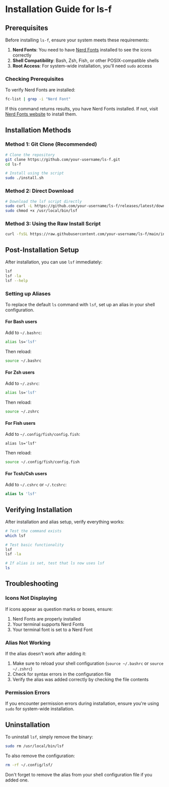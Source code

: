 # Installation Guide for ls-f

## Prerequisites

Before installing `ls-f`, ensure your system meets these requirements:

1. **Nerd Fonts**: You need to have [Nerd Fonts](https://www.nerdfonts.com/) installed to see the icons correctly
2. **Shell Compatibility**: Bash, Zsh, Fish, or other POSIX-compatible shells
3. **Root Access**: For system-wide installation, you'll need `sudo` access

### Checking Prerequisites

To verify Nerd Fonts are installed:
```bash
fc-list | grep -i "Nerd Font"
```

If this command returns results, you have Nerd Fonts installed. If not, visit [Nerd Fonts website](https://www.nerdfonts.com/) to install them.

## Installation Methods

### Method 1: Git Clone (Recommended)

```bash
# Clone the repository
git clone https://github.com/your-username/ls-f.git
cd ls-f

# Install using the script
sudo ./install.sh
```

### Method 2: Direct Download

```bash
# Download the lsf script directly
sudo curl -L https://github.com/your-username/ls-f/releases/latest/download/lsf -o /usr/local/bin/lsf
sudo chmod +x /usr/local/bin/lsf
```

### Method 3: Using the Raw Install Script

```bash
curl -fsSL https://raw.githubusercontent.com/your-username/ls-f/main/install.sh | sudo bash
```

## Post-Installation Setup

After installation, you can use `lsf` immediately:

```bash
lsf
lsf -la
lsf --help
```

### Setting up Aliases

To replace the default `ls` command with `lsf`, set up an alias in your shell configuration.

#### For Bash users

Add to `~/.bashrc`:
```bash
alias ls='lsf'
```

Then reload:
```bash
source ~/.bashrc
```

#### For Zsh users

Add to `~/.zshrc`:
```bash
alias ls='lsf'
```

Then reload:
```bash
source ~/.zshrc
```

#### For Fish users

Add to `~/.config/fish/config.fish`:
```fish
alias ls='lsf'
```

Then reload:
```bash
source ~/.config/fish/config.fish
```

#### For Tcsh/Csh users

Add to `~/.cshrc` or `~/.tcshrc`:
```csh
alias ls 'lsf'
```

## Verifying Installation

After installation and alias setup, verify everything works:

```bash
# Test the command exists
which lsf

# Test basic functionality
lsf
lsf -la

# If alias is set, test that ls now uses lsf
ls
```

## Troubleshooting

### Icons Not Displaying

If icons appear as question marks or boxes, ensure:
1. Nerd Fonts are properly installed
2. Your terminal supports Nerd Fonts
3. Your terminal font is set to a Nerd Font

### Alias Not Working

If the alias doesn't work after adding it:
1. Make sure to reload your shell configuration (`source ~/.bashrc` or `source ~/.zshrc`)
2. Check for syntax errors in the configuration file
3. Verify the alias was added correctly by checking the file contents

### Permission Errors

If you encounter permission errors during installation, ensure you're using `sudo` for system-wide installation.

## Uninstallation

To uninstall `lsf`, simply remove the binary:

```bash
sudo rm /usr/local/bin/lsf
```

To also remove the configuration:
```bash
rm -rf ~/.config/lsf/
```

Don't forget to remove the alias from your shell configuration file if you added one.